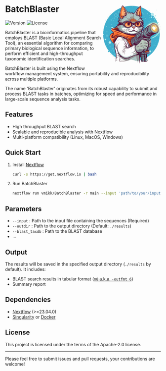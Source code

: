 # BatchBlaster  <img src='assets/BatchBlaster_Logo.webp' align="right" height="200" />

![Version](https://img.shields.io/badge/version-0.0.1-blue)
![License](https://img.shields.io/github/license/vmikk/BatchBlaster)

BatchBlaster is a bioinformatics pipeline that employs BLAST (Basic Local Alignment Search Tool), an essential algorithm for comparing primary biological sequence information, to perform efficient and high-throughput taxonomic identification searches.  

BatchBlaster is built using the Nextflow workflow management system, ensuring portability and reproducibility across multiple platforms.  

The name 'BatchBlaster' originates from its robust capability to submit and process BLAST tasks in batches, optimizing for speed and performance in large-scale sequence analysis tasks.  

## Features

- High throughput BLAST search  
- Scalable and reproducible analysis with Nextflow  
- Multi-platform compatibility (Linux, MacOS, Windows)  

## Quick Start

1. Install [Nextflow](https://www.nextflow.io/docs/latest/getstarted.html)

    ```bash
    curl -s https://get.nextflow.io | bash
    ```
2. Run BatchBlaster

    ```bash
    nextflow run vmikk/BatchBlaster -r main --input 'path/to/your/input' ...
    ```

## Parameters

- `--input` : Path to the input file containing the sequences (Required)  
- `--outdir` : Path to the output directory (Default: `./results`)  
- `--blast_taxdb` : Path to the BLAST database  
- ...

## Output

The results will be saved in the specified output directory (`./results` by default). It includes:

- BLAST search results in tabular format ([`m8` a.k.a. `-outfmt 6`](https://www.metagenomics.wiki/tools/blast/blastn-output-format-6))  
- Summary report  

## Dependencies

- [Nextflow](https://www.nextflow.io/) (>=23.04.0)  
- [Singularity](https://sylabs.io/singularity/) or [Docker](https://www.docker.com/)


## License

This project is licensed under the terms of the Apache-2.0 license.

---

Please feel free to submit issues and pull requests, your contributions are welcome!

